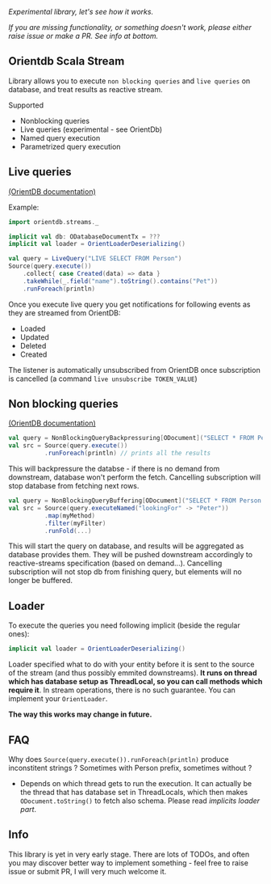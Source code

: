 _Experimental library, let's see how it works._

_If you are missing functionality, or something doesn't work, please either raise issue or make a PR. See info at bottom._

## Orientdb Scala Stream

Library allows you to execute `non blocking queries` and `live queries` on database, and treat results as reactive stream.

Supported
- Nonblocking queries
- Live queries (experimental - see OrientDb)
- Named query execution
- Parametrized query execution

## Live queries
[(OrientDB documentation)](http://orientdb.com/docs/last/Live-Query.html)

Example:
```scala
import orientdb.streams._

implicit val db: ODatabaseDocumentTx = ???
implicit val loader = OrientLoaderDeserializing()

val query = LiveQuery("LIVE SELECT FROM Person")
Source(query.execute())
    .collect{ case Created(data) => data }
    .takeWhile(_.field("name").toString().contains("Pet"))
    .runForeach(println)
```
Once you execute live query you get notifications for following events as they are streamed from OrientDB:
- Loaded
- Updated
- Deleted
- Created

The listener is automatically unsubscribed from OrientDB once subscription is cancelled (a command `live unsubscribe TOKEN_VALUE`)

## Non blocking queries
[(OrientDB documentation)](http://orientdb.com/docs/last/Document-Database.html#non-blocking-query-since-v21)
```scala
val query = NonBlockingQueryBackpressuring[ODocument]("SELECT * FROM Person")
val src = Source(query.execute())
          .runForeach(println) // prints all the results
```
This will backpressure the databse - if there is no demand from downstream, database won't perform the fetch. Cancelling subscription will stop database from fetching next rows. 

```scala
val query = NonBlockingQueryBuffering[ODocument]("SELECT * FROM Person WHERE name = :lookingFor")
val src = Source(query.executeNamed("lookingFor" -> "Peter"))
          .map(myMethod)
          .filter(myFilter)
          .runFold(...) 
```
This will start the query on database, and results will be aggregated as database provides them. They will be pushed downstream accordingly to reactive-streams specification (based on demand...). Cancelling subscription will not stop db from finishing query, but elements will no longer be buffered.

## Loader

To execute the queries you need following implicit (beside the regular ones):
```scala
implicit val loader = OrientLoaderDeserializing()
```
Loader specified what to do with your entity before it is sent to the source of the stream (and thus possibly emmited downstreams). **It runs on thread which has database setup as ThreadLocal, so you can call methods which require it**. In stream operations, there is no such guarantee.
You can implement your `OrientLoader`.

**The way this works may change in future.**

## FAQ
Why does `Source(query.execute()).runForeach(println)` produce inconstitent strings ? Sometimes with Person prefix, sometimes without ?
* Depends on which thread gets to run the execution. It can actually be the thread that has database set in ThreadLocals, which then makes `ODocument.toString()` to fetch also schema. Please read _implicits loader part_.

## Info
This library is yet in very early stage. There are lots of TODOs, and often you may discover better way to implement something - feel free to raise issue or submit PR, I will very much welcome it.
